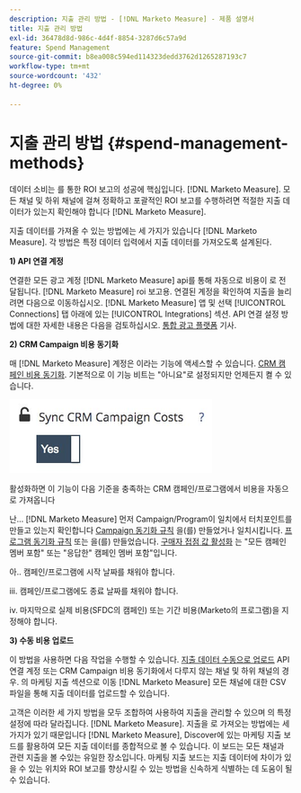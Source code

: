```yaml
---
description: 지출 관리 방법 - [!DNL Marketo Measure] - 제품 설명서
title: 지출 관리 방법
exl-id: 36478d8d-986c-4d4f-8854-3287d6c57a9d
feature: Spend Management
source-git-commit: b8ea008c594ed114323dedd3762d1265287193c7
workflow-type: tm+mt
source-wordcount: '432'
ht-degree: 0%

---
```


# 지출 관리 방법 {#spend-management-methods}

데이터 소비는 를 통한 ROI 보고의 성공에 핵심입니다. [!DNL Marketo Measure]. 모든 채널 및 하위 채널에 걸쳐 정확하고 포괄적인 ROI 보고를 수행하려면 적절한 지출 데이터가 있는지 확인해야 합니다 [!DNL Marketo Measure].

지출 데이터를 가져올 수 있는 방법에는 세 가지가 있습니다 [!DNL Marketo Measure]. 각 방법은 특정 데이터 입력에서 지출 데이터를 가져오도록 설계된다.

**1) API 연결 계정**

연결한 모든 광고 계정 [!DNL Marketo Measure] api를 통해 자동으로 비용이 로 전달됩니다. [!DNL Marketo Measure] roi 보고용. 연결된 계정을 확인하여 지출을 늘리려면 다음으로 이동하십시오. [!DNL Marketo Measure] 앱 및 선택 [!UICONTROL Connections] 탭 아래에 있는 [!UICONTROL Integrations] 섹션. API 연결 설정 방법에 대한 자세한 내용은 다음을 검토하십시오. [통합 광고 플랫폼](/help/api-connections/utilizing-marketo-measures-api-connections/integrated-ad-platforms.md#how-to-connect-ad-platforms) 기사.

**2) CRM Campaign 비용 동기화**

매 [!DNL Marketo Measure] 계정은 이라는 기능에 액세스할 수 있습니다. [CRM 캠페인 비용 동기화](/help/marketing-spend/spend-management/crm-campaign-costs.md#availability). 기본적으로 이 기능 비트는 &quot;아니요&quot;로 설정되지만 언제든지 켤 수 있습니다.

![](assets/spend-management-methods-1.png)

활성화하면 이 기능이 다음 기준을 충족하는 CRM 캠페인/프로그램에서 비용을 자동으로 가져옵니다

난... [!DNL Marketo Measure] 먼저 Campaign/Program이 일치에서 터치포인트를 만들고 있는지 확인합니다 [Campaign 동기화 규칙](/help/channel-tracking-and-setup/offline-channels/custom-campaign-sync.md) 을(를) 만들었거나 일치시킵니다. [프로그램 동기화 규칙](/help/marketo-measure-and-marketo/marketo-measure-integrations-with-marketo/marketo-engage-programs-integration.md) 또는 을(를) 만들었습니다. [구매자 접점 값 활성화](/help/channel-tracking-and-setup/offline-channels/legacy-processes/syncing-offline-campaigns.md#how-to-create-a-campaign-and-sync-buyer-touchpoints) 는 &quot;모든 캠페인 멤버 포함&quot; 또는 &quot;응답한&quot; 캠페인 멤버 포함&quot;입니다.

아.. 캠페인/프로그램에 시작 날짜를 채워야 합니다.

iii. 캠페인/프로그램에도 종료 날짜를 채워야 합니다.

iv. 마지막으로 실제 비용(SFDC의 캠페인) 또는 기간 비용(Marketo의 프로그램)을 지정해야 합니다.

**3) 수동 비용 업로드**

이 방법을 사용하면 다음 작업을 수행할 수 있습니다. [지출 데이터 수동으로 업로드](/help/marketing-spend/spend-management/marketing-channel-costs.md#uploading-marketing-costs) API 연결 계정 또는 CRM Campaign 비용 동기화에서 다루지 않는 채널 및 하위 채널의 경우. 의 마케팅 지출 섹션으로 이동 [!DNL Marketo Measure] 모든 채널에 대한 CSV 파일을 통해 지출 데이터를 업로드할 수 있습니다.

고객은 이러한 세 가지 방법을 모두 조합하여 사용하여 지출을 관리할 수 있으며 의 특정 설정에 따라 달라집니다. [!DNL Marketo Measure]. 지출을 로 가져오는 방법에는 세 가지가 있기 때문입니다 [!DNL Marketo Measure], Discover에 있는 마케팅 지출 보드를 활용하여 모든 지출 데이터를 종합적으로 볼 수 있습니다. 이 보드는 모든 채널과 관련 지출을 볼 수있는 유일한 장소입니다. 마케팅 지출 보드는 지출 데이터에 차이가 있을 수 있는 위치와 ROI 보고를 향상시킬 수 있는 방법을 신속하게 식별하는 데 도움이 될 수 있습니다.
